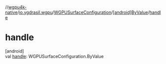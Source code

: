 //[wgpu4k-native](../../../../index.md)/[io.ygdrasil.wgpu](../../index.md)/[WGPUSurfaceConfiguration](../index.md)/[[android]ByValue](index.md)/[handle](handle.md)

# handle

[android]\
val [handle](handle.md): WGPUSurfaceConfiguration.ByValue